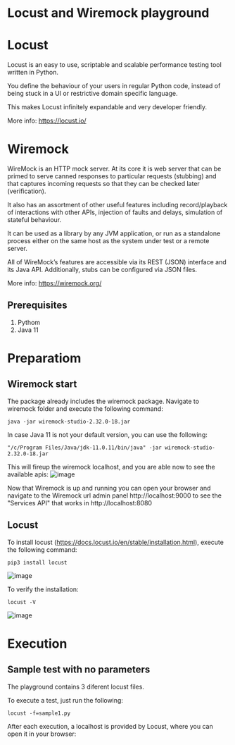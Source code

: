 # Locust and Wiremock playground

# Locust
Locust is an easy to use, scriptable and scalable performance testing tool written in Python.

You define the behaviour of your users in regular Python code, instead of being stuck in a UI or restrictive domain specific language.

This makes Locust infinitely expandable and very developer friendly.

More info: https://locust.io/


# Wiremock
WireMock is an HTTP mock server. At its core it is web server that can be primed to serve canned responses to particular requests (stubbing) and that captures incoming requests so that they can be checked later (verification).

It also has an assortment of other useful features including record/playback of interactions with other APIs, injection of faults and delays, simulation of stateful behaviour.

It can be used as a library by any JVM application, or run as a standalone process either on the same host as the system under test or a remote server.

All of WireMock’s features are accessible via its REST (JSON) interface and its Java API. Additionally, stubs can be configured via JSON files.

More info: https://wiremock.org/

## Prerequisites
1. Pythom
2. Java 11

# Preparatiom
## Wiremock start
The package already includes the wiremock package. Navigate to wiremock folder and execute the following command:
```
java -jar wiremock-studio-2.32.0-18.jar
```

In case Java 11 is not your default version, you can use the following:
```
"/c/Program Files/Java/jdk-11.0.11/bin/java" -jar wiremock-studio-2.32.0-18.jar
```
This will fireup the wiremock localhost, and you are able now to see the available apis:
![image](https://user-images.githubusercontent.com/113723/193519838-25dfd2c4-5463-49f2-80a9-7ef317de8350.png)

Now that Wiremock is up and running you can open your browser and navigate to the Wiremock url admin panel http://localhost:9000  to see the "Services API" that works in http://localhost:8080  


## Locust
To install locust (https://docs.locust.io/en/stable/installation.html), execute the following command:

```
pip3 install locust
```
![image](https://user-images.githubusercontent.com/113723/193520366-1d4dcd1d-3287-47ba-95a2-5467f8145330.png)

To verify the installation:
```
locust -V
```
![image](https://user-images.githubusercontent.com/113723/193520478-b479bb50-ddef-4345-bd62-aa04deb5ae99.png)

# Execution
## Sample test with no parameters
The playground contains 3 diferent locust files.

To execute a test, just run the following:

```
locust -f=sample1.py
```

After each execution, a localhost is provided by Locust, where you can open it in your browser: 
